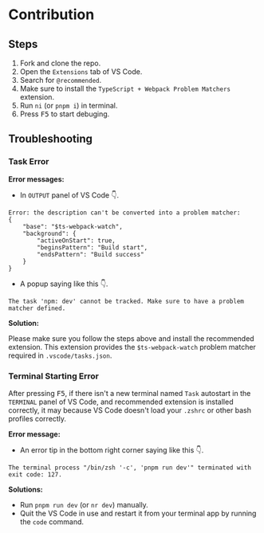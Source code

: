 # Contribution

## Steps

1. Fork and clone the repo.
2. Open the `Extensions` tab of VS Code.
3. Search for `@recommended`.
4. Make sure to install the `TypeScript + Webpack Problem Matchers` extension.
5. Run `ni` (or `pnpm i`) in terminal.
6. Press <kbd>F5</kbd> to start debuging.

## Troubleshooting

### Task Error

**Error messages:**

- In `OUTPUT` panel of VS Code 👇.

```
Error: the description can't be converted into a problem matcher:
{
    "base": "$ts-webpack-watch",
    "background": {
        "activeOnStart": true,
        "beginsPattern": "Build start",
        "endsPattern": "Build success"
    }
}
```

- A popup saying like this 👇.

```
The task 'npm: dev' cannot be tracked. Make sure to have a problem matcher defined.
```

**Solution:**

Please make sure you follow the steps above and install the recommended extension. This extension provides the `$ts-webpack-watch` problem matcher required in `.vscode/tasks.json`.

### Terminal Starting Error

After pressing <kbd>F5</kbd>, if there isn't a new terminal named `Task` autostart in the `TERMINAL` panel of VS Code, and recommended extension is installed correctly, it may because VS Code doesn't load your `.zshrc` or other bash profiles correctly.

**Error message:**

- An error tip in the bottom right corner saying like this 👇.

```
The terminal process "/bin/zsh '-c', 'pnpm run dev'" terminated with exit code: 127.
```

**Solutions:**

- Run `pnpm run dev` (or `nr dev`) manually.
- Quit the VS Code in use and restart it from your terminal app by running the `code` command.
